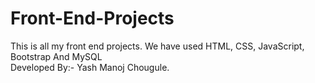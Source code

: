# Front-End-Projects
This is all my front end projects. We have used HTML, CSS, JavaScript, Bootstrap And MySQL
<br>
Developed By:- Yash Manoj Chougule.
